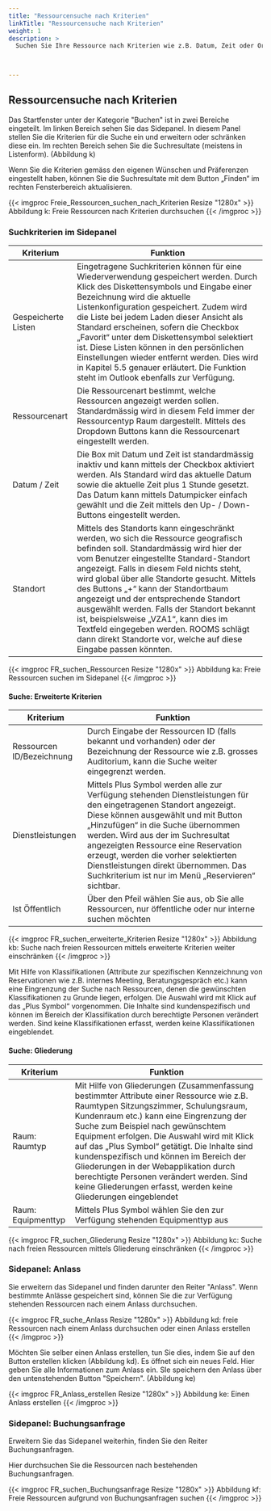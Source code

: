 ```yaml
---
title: "Ressourcensuche nach Kriterien"
linkTitle: "Ressourcensuche nach Kriterien"
weight: 1
description: >
  Suchen Sie Ihre Ressource nach Kriterien wie z.B. Datum, Zeit oder Ort.
 


---
```

## Ressourcensuche nach Kriterien  
Das Startfenster unter der Kategorie "Buchen" ist in zwei Bereiche eingeteilt. Im linken Bereich sehen Sie das Sidepanel. In diesem Panel stellen Sie die Kriterien für die Suche ein und erweitern oder schränken diese ein.
Im rechten Bereich sehen Sie die Suchresultate (meistens in Listenform). (Abbildung k)

Wenn Sie die Kriterien gemäss den eigenen Wünschen und Präferenzen eingestellt haben, können Sie die Suchresultate mit dem Button „Finden“ im rechten Fensterbereich aktualisieren.

{{< imgproc Freie_Ressourcen_suchen_nach_Kriterien Resize "1280x" >}}
Abbildung k: Freie Ressourcen nach Kriterien durchsuchen
{{< /imgproc >}}

### Suchkriterien im Sidepanel 

| Kriterium         | Funktion         | 
| ------------- |-------------  | 
| Gespeicherte Listen          | Eingetragene Suchkriterien können für eine Wiederverwendung gespeichert werden. Durch Klick des Diskettensymbols und Eingabe einer Bezeichnung wird die aktuelle Listenkonfiguration gespeichert. Zudem wird die Liste bei jedem Laden dieser Ansicht als Standard erscheinen, sofern die Checkbox „Favorit“ unter dem Diskettensymbol selektiert ist. Diese Listen können in den persönlichen Einstellungen wieder entfernt werden. Dies wird in Kapitel 5.5 genauer erläutert. Die Funktion steht im Outlook ebenfalls zur Verfügung. | 
| Ressourcenart   | Die Ressourcenart bestimmt, welche Ressourcen angezeigt werden sollen. Standardmässig wird in diesem Feld immer der Ressourcentyp Raum dargestellt. Mittels des Dropdown Buttons kann die Ressourcenart eingestellt werden.     |  
| Datum / Zeit  | Die Box mit Datum und Zeit ist standardmässig inaktiv und kann mittels der Checkbox aktiviert werden. Als Standard wird das aktuelle Datum sowie die aktuelle Zeit plus 1 Stunde gesetzt. Das Datum kann mittels Datumpicker einfach gewählt und die Zeit mittels den Up- / Down-Buttons eingestellt werden.   |  
| Standort   |  Mittels des Standorts kann eingeschränkt werden, wo sich die Ressource geografisch befinden soll. Standardmässig wird hier der vom Benutzer eingestellte Standard-Standort angezeigt. Falls in diesem Feld nichts steht, wird global über alle Standorte gesucht. Mittels des Buttons „+“ kann der Standortbaum angezeigt und der entsprechende Standort ausgewählt werden. Falls der Standort bekannt ist, beispielsweise „VZA1“, kann dies im Textfeld eingegeben werden. ROOMS schlägt dann direkt Standorte vor, welche auf diese Eingabe passen könnten.   |  

{{< imgproc FR_suchen_Ressourcen Resize "1280x" >}}
Abbildung ka: Freie Ressourcen suchen im Sidepanel 
{{< /imgproc >}}

#### Suche: Erweiterte Kriterien
| Kriterium         | Funktion         | 
| ------------- |-------------  | 
| Ressourcen ID/Bezeichnung          | Durch Eingabe der Ressourcen ID (falls bekannt und vorhanden) oder der Bezeichnung der Ressource wie z.B. grosses Auditorium, kann die Suche weiter eingegrenzt werden.| 
| Dienstleistungen  | Mittels Plus Symbol werden alle zur Verfügung stehenden Dienstleistungen für den eingetragenen Standort angezeigt. Diese können ausgewählt und mit Button „Hinzufügen“ in die Suche übernommen werden. Wird aus der im Suchresultat angezeigten Ressource eine Reservation erzeugt, werden die vorher selektierten Dienstleistungen direkt übernommen. Das Suchkriterium ist nur im Menü „Reservieren“ sichtbar. | 
| Ist Öffentlich  | Über den Pfeil wählen Sie aus, ob Sie alle Ressourcen, nur öffentliche oder nur interne suchen möchten |

{{< imgproc FR_suchen_erweiterte_Kriterien Resize "1280x" >}}
Abbildung kb: Suche nach freien Ressourcen mittels erweiterte Kriterien weiter einschränken
{{< /imgproc >}}

Mit Hilfe von Klassifikationen (Attribute zur spezifischen Kennzeichnung von Reservationen wie z.B. internes Meeting, Beratungsgespräch etc.) kann eine Eingrenzung der Suche nach Ressourcen, denen die gewünschten Klassifikationen zu Grunde liegen, erfolgen. Die Auswahl wird mit Klick auf das „Plus Symbol“ vorgenommen. Die Inhalte sind kundenspezifisch und können im Bereich der Klassifikation durch berechtigte Personen verändert werden. 
Sind keine Klassifikationen erfasst, werden keine Klassifikationen eingeblendet.




#### Suche: Gliederung
| Kriterium         | Funktion         | 
| ------------- |-------------  | 
| Raum: Raumtyp         | Mit Hilfe von Gliederungen (Zusammenfassung bestimmter Attribute einer Ressource wie z.B. Raumtypen Sitzungszimmer, Schulungsraum, Kundenraum etc.) kann eine Eingrenzung der Suche zum Beispiel nach gewünschtem Equipment erfolgen. Die Auswahl wird mit Klick auf das „Plus Symbol“ getätigt. Die Inhalte sind kundenspezifisch und können im Bereich der Gliederungen in der Webapplikation durch berechtigte Personen verändert werden. Sind keine Gliederungen erfasst, werden keine Gliederungen eingeblendet| 
| Raum: Equipmenttyp  | Mittels Plus Symbol wählen Sie den zur Verfügung stehenden Equipmenttyp aus | 


{{< imgproc FR_suchen_Gliederung Resize "1280x" >}}
Abbildung kc: Suche nach freien Ressourcen mittels Gliederung einschränken
{{< /imgproc >}}

### Sidepanel: Anlass 
Sie erweitern das Sidepanel und finden darunter den Reiter "Anlass". Wenn bestimmte Anlässe gespeichert sind, können Sie die zur Verfügung stehenden Ressourcen nach einem Anlass durchsuchen. 

{{< imgproc FR_suche_Anlass Resize "1280x" >}}
Abbildung kd: freie Ressourcen nach einem Anlass durchsuchen oder einen Anlass erstellen
{{< /imgproc >}}

Möchten Sie selber einen Anlass erstellen, tun Sie dies, indem Sie auf den Button erstellen klicken (Abbildung kd). Es öffnet sich ein neues Feld. Hier geben Sie alle Informationen zum Anlass ein. SIe speichern den Anlass über den untenstehenden Button "Speichern". (Abbildung ke)

{{< imgproc FR_Anlass_erstellen Resize "1280x" >}}
Abbildung ke: Einen Anlass erstellen 
{{< /imgproc >}}

### Sidepanel: Buchungsanfrage 
Erweitern Sie das Sidepanel weiterhin, finden Sie den Reiter Buchungsanfragen. 

Hier durchsuchen Sie die Ressourcen nach bestehenden Buchungsanfragen. 

{{< imgproc FR_suchen_Buchungsanfrage Resize "1280x" >}}
Abbildung kf: Freie Ressourcen aufgrund von Buchungsanfragen suchen
{{< /imgproc >}}
